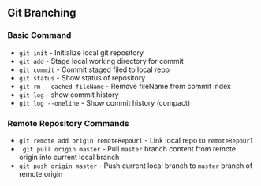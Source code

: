 ## Git Branching

### Basic Command

* `git init` - Initialize local git repository
* `git add` - Stage local working directory for commit
* `git commit` - Commit staged filed to local repo
* `git status` - Show status of repository
* `git rm --cached fileName` - Remove fileName from commit index
* `git log` - show commit history
* `git log --oneline` - Show commit history (compact)

### Remote Repository Commands

* `git remote add origin remoteRepoUrl` - Link local repo to `remoteRepoUrl`
* ` git pull origin master` - Pull `master` branch content from remote origin into current local branch
* `git push origin master` - Push current local branch to `master` branch of remote origin
